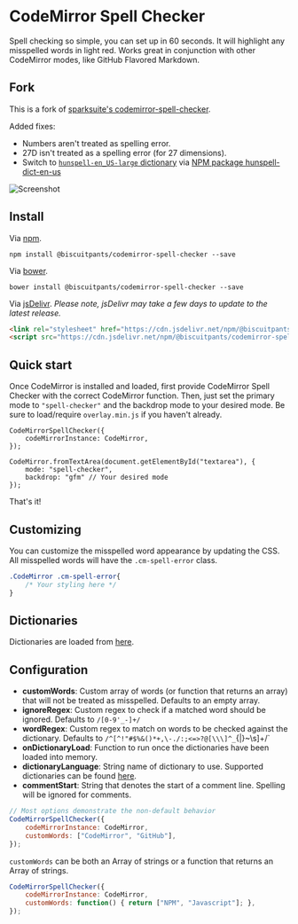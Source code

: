 # CodeMirror Spell Checker
Spell checking so simple, you can set up in 60 seconds. It will highlight any misspelled words in light red. Works great in conjunction with other CodeMirror modes, like GitHub Flavored Markdown.

## Fork

This is a fork of [sparksuite's codemirror-spell-checker](https://github.com/sparksuite/codemirror-spell-checker).

Added fixes:
* Numbers aren't treated as spelling error.
* 27D isn't treated as a spelling error (for 27 dimensions).
* Switch to [`hunspell-en_US-large` dictionary](https://sourceforge.net/projects/wordlist/files/speller/2018.04.16/)
  via [NPM package hunspell-dict-en-us](https://www.npmjs.com/package/hunspell-dict-en-us)

![Screenshot](http://i.imgur.com/7yb5Nne.png)

## Install

Via [npm](https://www.npmjs.com/package/codemirror-spell-checker).
```
npm install @biscuitpants/codemirror-spell-checker --save
```

Via [bower](https://www.bower.io).
```
bower install @biscuitpants/codemirror-spell-checker --save
```

Via [jsDelivr](https://www.jsdelivr.com/package/npm/@biscuitpants/codemirror-spell-checker). *Please note, jsDelivr may take a few days to update to the latest release.*

```HTML
<link rel="stylesheet" href="https://cdn.jsdelivr.net/npm/@biscuitpants/codemirror-spell-checker/latest/spell-checker.min.css">
<script src="https://cdn.jsdelivr.net/npm/@biscuitpants/codemirror-spell-checker/latest/spell-checker.min.js"></script>
```

## Quick start
Once CodeMirror is installed and loaded, first provide CodeMirror Spell Checker with the correct CodeMirror function. Then, just set the primary mode to `"spell-checker"` and the backdrop mode to your desired mode. Be sure to load/require `overlay.min.js` if you haven't already.

```JS
CodeMirrorSpellChecker({
	codeMirrorInstance: CodeMirror,
});

CodeMirror.fromTextArea(document.getElementById("textarea"), {
	mode: "spell-checker",
	backdrop: "gfm" // Your desired mode
});
```

That's it!

## Customizing
You can customize the misspelled word appearance by updating the CSS. All misspelled words will have the `.cm-spell-error` class.

```CSS
.CodeMirror .cm-spell-error{
	/* Your styling here */
}
```

## Dictionaries

Dictionaries are loaded from [here](https://spellcheck-dictionaries.github.io/). 

## Configuration

- **customWords**: Custom array of words (or function that returns an array) that will not be treated as misspelled. Defaults to an empty array.
- **ignoreRegex**: Custom regex to check if a matched word should be ignored. Defaults to `/[0-9'_-]+/`
- **wordRegex**: Custom regex to match on words to be checked against the dictionary. Defaults to `/^[^!"#$%&()*+,\-./:;<=>?@[\\\]^_`{|}~\s]+/`
- **onDictionaryLoad**: Function to run once the dictionaries have been loaded into memory. 
- **dictionaryLanguage**: String name of dictionary to use. Supported dictionaries can be found [here](https://spellcheck-dictionaries.github.io/).
- **commentStart**: String that denotes the start of a comment line. Spelling will be ignored for comments.

```JavaScript
// Most options demonstrate the non-default behavior
CodeMirrorSpellChecker({
	codeMirrorInstance: CodeMirror,
	customWords: ["CodeMirror", "GitHub"],
});
```

`customWords` can be both an Array of strings or a function that returns an Array of strings. 

```JavaScript
CodeMirrorSpellChecker({
	codeMirrorInstance: CodeMirror,
	customWords: function() { return ["NPM", "Javascript"]; },
});
```

